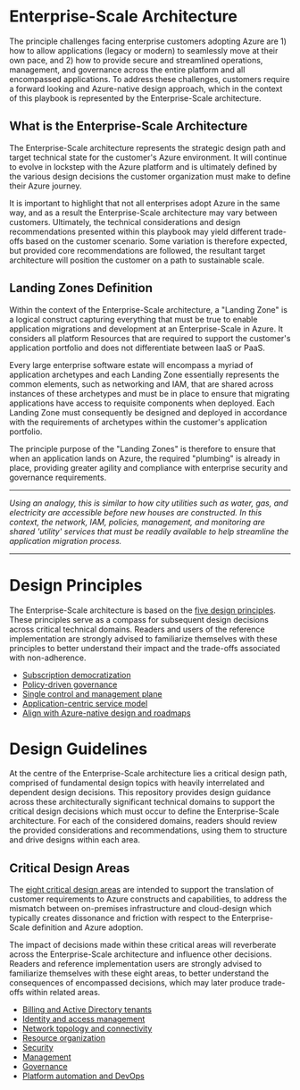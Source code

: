 
# Enterprise-Scale Architecture

The principle challenges facing enterprise customers adopting Azure are 1) how to allow applications (legacy or modern) to seamlessly move at their own pace, and 2) how to provide secure and streamlined operations, management, and governance across the entire platform and all encompassed applications. To address these challenges, customers require a forward looking and Azure-native design approach, which in the context of this playbook is represented by the Enterprise-Scale architecture.

## What is the Enterprise-Scale Architecture

The Enterprise-Scale architecture represents the strategic design path and target technical state for the customer's Azure environment. It will continue to evolve in lockstep with the Azure platform and is ultimately defined by the various design decisions the customer organization must make to define their Azure journey.

It is important to highlight that not all enterprises adopt Azure in the same way, and as a result the Enterprise-Scale architecture may vary between customers. Ultimately, the technical considerations and design recommendations presented within this playbook may yield different trade-offs based on the customer scenario. Some variation is therefore expected, but provided core recommendations are followed, the resultant target architecture will position the customer on a path to sustainable scale.

## Landing Zones Definition

Within the context of the Enterprise-Scale architecture, a "Landing Zone" is a logical construct capturing everything that must be true to enable application migrations and development at an Enterprise-Scale in Azure. It considers all platform Resources that are required to support the customer's application portfolio and does not differentiate between IaaS or PaaS.

Every large enterprise software estate will encompass a myriad of application archetypes and each Landing Zone essentially represents the common elements, such as networking and IAM, that are shared across instances of these archetypes and must be in place to ensure that migrating applications have access to requisite components when deployed. Each Landing Zone must consequently be designed and deployed in accordance with the requirements of archetypes within the customer's application portfolio.

The principle purpose of the "Landing Zones" is therefore to ensure that when an application lands on Azure, the required "plumbing" is already in place, providing greater agility and compliance with enterprise security and governance requirements.

---

_Using an analogy, this is similar to how city utilities such as water, gas, and electricity are accessible before new houses are constructed. In this context, the network, IAM, policies, management, and monitoring are shared 'utility' services that must be readily available to help streamline the application migration process._

---

# Design Principles

The Enterprise-Scale architecture is based on the [five design principles](https://learn.microsoft.com/azure/cloud-adoption-framework/ready/enterprise-scale/design-principles). These principles serve as a compass for subsequent design decisions across critical technical domains. Readers and users of the reference implementation are strongly advised to familiarize themselves with these principles to better understand their impact and the trade-offs associated with non-adherence.

* [Subscription democratization](https://learn.microsoft.com/azure/cloud-adoption-framework/ready/enterprise-scale/design-principles?branch#subscription-democratization)
* [Policy-driven governance](https://learn.microsoft.com/azure/cloud-adoption-framework/ready/enterprise-scale/design-principles#policy-driven-governance)
* [Single control and management plane](https://learn.microsoft.com/azure/cloud-adoption-framework/ready/enterprise-scale/design-principles#single-control-and-management-plane)
* [Application-centric service model](https://learn.microsoft.com/azure/cloud-adoption-framework/ready/enterprise-scale/design-principles?#application-centric-service-model)
* [Align with Azure-native design and roadmaps](https://learn.microsoft.com/azure/cloud-adoption-framework/ready/enterprise-scale/design-principles#align-with-azure-native-design-and-roadmaps)

# Design Guidelines

At the centre of the Enterprise-Scale architecture lies a critical design path, comprised of fundamental design topics with heavily interrelated and dependent design decisions. This repository provides design guidance across these architecturally significant technical domains to support the critical design decisions which must occur to define the Enterprise-Scale architecture. For each of the considered domains, readers should review the provided considerations and recommendations, using them to structure and drive designs within each area.

## Critical Design Areas

The [eight critical design areas](https://learn.microsoft.com/azure/cloud-adoption-framework/ready/landing-zone/design-areas) are intended to support the translation of customer requirements to Azure constructs and capabilities, to address the mismatch between on-premises infrastructure and cloud-design which typically creates dissonance and friction with respect to the Enterprise-Scale definition and Azure adoption.

The impact of decisions made within these critical areas will reverberate across the Enterprise-Scale architecture and influence other decisions. Readers and reference implementation users are strongly advised to familiarize themselves with these eight areas, to better understand the consequences of encompassed decisions, which may later produce trade-offs within related areas.

* [Billing and Active Directory tenants](https://learn.microsoft.com/azure/cloud-adoption-framework/ready/landing-zone/design-area/azure-billing-ad-tenant)
* [Identity and access management](https://learn.microsoft.com/azure/cloud-adoption-framework/ready/landing-zone/design-area/identity-access)
* [Network topology and connectivity](https://learn.microsoft.com/azure/cloud-adoption-framework/ready/landing-zone/design-area/network-topology-and-connectivity)
* [Resource organization](https://learn.microsoft.com/azure/cloud-adoption-framework/ready/landing-zone/design-area/resource-org)
* [Security](https://learn.microsoft.com/azure/cloud-adoption-framework/ready/landing-zone/design-area/security)
* [Management](https://learn.microsoft.com/azure/cloud-adoption-framework/ready/landing-zone/design-area/management)
* [Governance](https://learn.microsoft.com/azure/cloud-adoption-framework/ready/landing-zone/design-area/governance)
* [Platform automation and DevOps](https://learn.microsoft.com/azure/cloud-adoption-framework/ready/landing-zone/design-area/platform-automation-devops)
